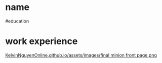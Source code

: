 # name

#education

# work experience


[KelvinNguyenOnline.github.io/assets/images/final minion front page.png](https://github.com/KelvinNguyenOnline/KelvinNguyenOnline.github.io/blob/e562cde157b7ab7cc423ccd5f6a09ef7620bb954/assets/images/final%20minion%20front%20page.png)
